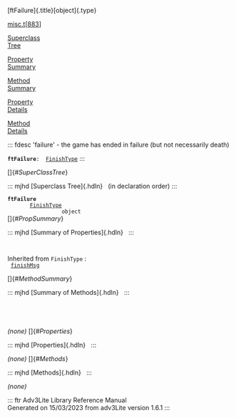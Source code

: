 [ftFailure]{.title}[object]{.type}

[misc.t](../file/misc.t.html)\[[883](../source/misc.t.html#883)\]

[Superclass\
Tree](#_SuperClassTree_)

[Property\
Summary](#_PropSummary_)

[Method\
Summary](#_MethodSummary_)

[Property\
Details](#_Properties_)

[Method\
Details](#_Methods_)

::: fdesc
\'failure\' - the game has ended in failure (but not necessarily death)

**`ftFailure`**` :   `[`FinishType`](../object/FinishType.html)
:::

[]{#_SuperClassTree_}

::: mjhd
[Superclass Tree]{.hdln}   (in declaration order)
:::

**`ftFailure`**\
`         `[`FinishType`](../object/FinishType.html)\
`                 object`\
[]{#_PropSummary_}

::: mjhd
[Summary of Properties]{.hdln}  
:::

` `

Inherited from `FinishType` :\
` `[`finishMsg`](../object/FinishType.html#finishMsg)`  `

[]{#_MethodSummary_}

::: mjhd
[Summary of Methods]{.hdln}  
:::

` `

` `

*(none)* []{#_Properties_}

::: mjhd
[Properties]{.hdln}  
:::

*(none)* []{#_Methods_}

::: mjhd
[Methods]{.hdln}  
:::

*(none)*

::: ftr
Adv3Lite Library Reference Manual\
Generated on 15/03/2023 from adv3Lite version 1.6.1
:::
